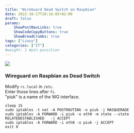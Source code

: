 ```yaml
---
title: "WireGuard Dead Switch on Raspbian"
date: 2022-10-27T20:16:05+02:00
draft: false
params:
    ShowPostNavLinks: true
    ShowCodeCopyButtons: true
    ShowBreadCrumbs: true
tags: ["Linux"]
categories: ["IT"]
#weight: 1 #pin possition
---
```

![](/img/zwsem.jpg?classes=float-left,shadow)
 ### Wireguard on Raspbian as Dead Switch
Modify `rc.local` in `/etc`.  
Enter those lines after `fi`.  
"piuk" is a name of the WG interface. 

``` cli       
sleep 15  
sudo iptables -t nat -A POSTROUTING -o piuk -j MASQUERADE  
sudo iptables -A FORWARD -i piuk -o eth0 -m state --state RELATEDESTABLISHED   -j ACCEPT  
sudo iptables -A FORWARD -i eth0 -o piuk -j ACCEPT  
exit 0  
```